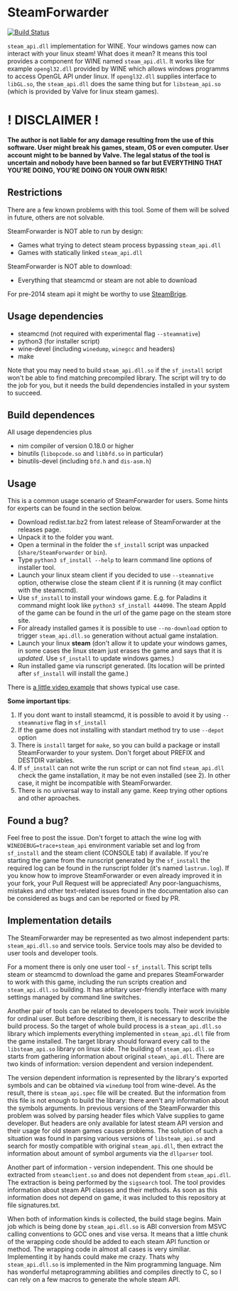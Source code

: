 # SteamForwarder

[![Build Status](https://travis-ci.org/xomachine/SteamForwarder.svg?branch=master)](https://travis-ci.org/xomachine/SteamForwarder)

`steam_api.dll` implementation for WINE. Your windows games now can interact with your linux steam! What does it mean? It means this tool provides a component for WINE named `steam_api.dll`. It works like for example `opengl32.dll` provided by WINE which allows windows programms to access OpenGL API under linux. If `opengl32.dll` supplies interface to `libGL.so`, the `steam_api.dll` does the same thing but for `libsteam_api.so` (which is provided by Valve for linux steam games).

# ! DISCLAIMER !
**The author is not liable for any damage resulting from the use of this software. User might break his games, steam, OS or even computer. User account might to be banned by Valve. The legal status of the tool is uncertain and nobody have been banned so far but EVERYTHING THAT YOU'RE DOING, YOU'RE DOING ON YOUR OWN RISK!**

## Restrictions
There are a few known problems with this tool. Some of them will be solved in future, others are not solvable.

SteamForwarder is NOT able to run by design:

* Games what trying to detect steam process bypassing `steam_api.dll`
* Games with statically linked `steam_api.dll`

SteamForwarder is NOT able to download:

* Everything that steamcmd or steam are not able to download

For pre-2014 steam api it might be worthy to use
[SteamBrige](https://github.com/sirnuke/steambridge).

## Usage dependencies
* steamcmd (not required with experimental flag `--steamnative`)
* python3 (for installer script)
* wine-devel (including `winedump`, `winegcc` and headers)
* make

Note that you may need to build `steam_api.dll.so` if the `sf_install` script
won't be able to find matching precompiled library. The script will try to do
the job for you, but it needs the build dependencies installed in your system to
succeed.

## Build dependences
All usage dependencies plus

* nim compiler of version 0.18.0 or higher
* binutils (`libopcode.so` and `libbfd.so` in particular)
* binutils-devel (including `bfd.h` and `dis-asm.h`)

## Usage

This is a common usage scenario of SteamForwarder for users.
Some hints for experts can be found in the section below.

* Download redist.tar.bz2 from latest release of SteamForwarder at the releases page.
* Unpack it to the folder you want.
* Open a terminal in the folder the `sf_install` script was unpacked (`share/SteamForwarder` or `bin`).
* Type `python3 sf_install --help` to learn command line options of installer tool.
* Launch your linux steam client if you decided to use `--steamnative` option, otherwise close the steam client if it is running (it may conflict with the steamcmd).
* Use `sf_install` to install your windows game. E.g. for Paladins it command might look like `python3 sf_install 444090`. The steam AppId of the game can be found in the url of the game page on the steam store site.
* For already installed games it is possible to use `--no-download` option to trigger `steam_api.dll.so` generation without actual game instalation.
* Launch your linux **steam** (don't allow it to update your windows games, in some cases the linux steam just erases the game and says that it is *updated*. Use `sf_install` to update windows games.)
* Run installed game via runscript generated. (Its location will be printed after `sf_install` will install the game.)

There is [a little video example](https://youtu.be/JDpusySP92s) that shows
typical use case.

**Some important tips**:
1. If you dont want to install steamcmd, it is possible to avoid it by using `--steamnative` flag in `sf_install`
2. If the game does not installing with standart method try to use `--depot` option
3. There is `install` target for `make`, so you can build a package or install SteamForwarder to your system. Don't forget about PREFIX and DESTDIR variables.
4. If `sf_install` can not write the run script or can not find `steam_api.dll` check the game installation, it may be not even installed (see 2). In other case, it might be incompatible with SteamForwarder.
5. There is no universal way to install any game. Keep trying other options and other aproaches.

## Found a bug?
Feel free to post the issue. Don't forget to attach the wine log with `WINEDEBUG=trace+steam_api` environment variable set and log from `sf_install` and the steam client (CONSOLE tab) if available.
If you're starting the game from the runscript generated by the `sf_install` the required log can be found in the
runscript folder (it's named `lastrun.log`).
If you know how to improve SteamForwarder or even already improved it in your fork, your Pull Request will be appreciated!
Any poor-languachisms, mistakes and other text-related issues found in the documentation also can be considered as bugs and can be reported or fixed by PR.

## Implementation details
The SteamForwarder may be represented as two almost independent parts:
`steam_api.dll.so` and service tools. Service tools may also be
devided to user tools and developer tools.

For a moment there is only one user tool - `sf_install`. This script
tells steam or steamcmd to download the game and prepares SteamForwarder to work
with this game, including the run scripts creation and `steam_api.dll.so` building.
It has arbitary user-friendly interface with many settings managed by command
line switches.

Another pair of tools can be related to developers tools. Their work invisible
for ordinal user. But before describing them, it is necessary to describe the
build process. So the target of whole build process is a `steam_api.dll.so`
library which implements everything implemented in `steam_api.dll` file from
the game installed. The target library should forward every call to the
`libsteam_api.so` library on linux side. The building of `steam_api.dll.so`
starts from gathering information about original `steam\_api.dll`. There are
two kinds of information: version dependent and version independent.

The version dependent information is represented by the library's exported
symbols and can be obtained via `winedump` tool from wine-devel.
As the result, there is `steam_api.spec` file will be created. But the
information from this file is not enough to build the library: there aren't
any information about the symbols arguments. In previous versions of
the SteamForwarder this problem was solved by parsing header files which
Valve supplies to game developer. But headers are only available for latest
steam API version and their usage for old steam games causes problems.
The solution of such a situation was found in parsing various versions
of `libsteam_api.so` and search for mostly compatible with original
`steam_api.dll`, then extract the information about amount of symbol arguments
via the `dllparser` tool.

Another part of information - version independent. This one should be extracted
from `steamclient.so` and does not dependent from `steam_api.dll`.
The extraction is
being performed by the `sigsearch` tool. The tool provides information about
steam API classes and their methods. As soon as this information does not
depend on game, it was included to this repository at file signatures.txt.

When both of information kinds is collected, the build stage begins.
Main job which is being done by `steam_api.dll.so` is
ABI conversion from MSVC calling conventions to GCC ones and vise versa.
It means that a little chunk of the wrapping code should be added to
each steam API function or method. The wrapping code in almost all cases
is very similiar. Implementing it by hands could make me crazy.
Thats why `steam_api.dll.so` is implemented in the Nim programming language.
Nim has wonderful metaprogramming abilities and compiles directly to C,
so I can rely on a few macros to generate the whole steam API.
